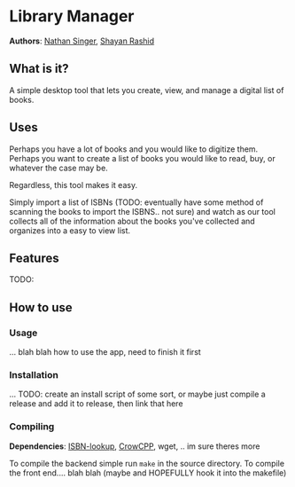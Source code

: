 # Library Manager

**Authors**: [Nathan Singer](https://github.com/SuperNovaa41), [Shayan Rashid](https://github.com/ShyProton)

## What is it?

A simple desktop tool that lets you create, view, and manage a digital list of books.

## Uses

Perhaps you have a lot of books and you would like to digitize them.
Perhaps you want to create a list of books you would like to read, buy, or whatever the case may be.

Regardless, this tool makes it easy.

Simply import a list of ISBNs (TODO: eventually have some method of scanning the books to import the ISBNS.. not sure) and watch as our tool collects all of the information about the books you've collected and organizes into a easy to view list.

## Features

TODO:

## How to use

### Usage

... blah blah how to use the app, need to finish it first


### Installation

... TODO: create an install script of some sort, or maybe just compile a release and add it to release, then link that here


### Compiling

**Dependencies**: [ISBN-lookup](https://github.com/SuperNovaa41/isbn-lookup), [CrowCPP](https://crowcpp.org), wget, .. im sure theres more

To compile the backend simple run `make` in the source directory.
To compile the front end.... blah blah (maybe and HOPEFULLY hook it into the makefile)
